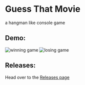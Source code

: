 # Guess That Movie
 a hangman like console game
 
## Demo:
![winning game](https://i.imgur.com/VmVajsV.gif)
![losing game](https://i.imgur.com/a7RWXD4.gif)

## Releases:
Head over to the [Releases page](https://github.com/x00jahangir/Guess-That-Movie/releases)
